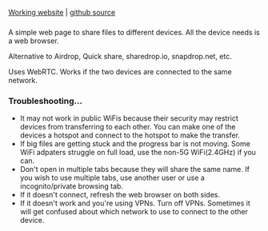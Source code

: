 
[Working website](https://niknah.github.io/dropnpaste/) | [github source](https://github.com/niknah/dropnpaste/)

### 
A simple web page to share files to different devices.  All the device needs is a web browser.

Alternative to Airdrop, Quick share, sharedrop.io, snapdrop.net, etc.

Uses WebRTC.  Works if the two devices are connected to the same network.

### Troubleshooting...

* It may not work in public WiFis because their security may restrict devices from transferring to each other.  You can make one of the devices a hotspot and connect to the hotspot to make the transfer.
* If big files are getting stuck and the progress bar is not moving.  Some WiFi adpaters struggle on full load, use the non-5G WiFi(2.4GHz) if you can.
* Don't open in multiple tabs because they will share the same name.  If you wish to use multiple tabs, use another user or use a incognito/private browsing tab.
* If it doesn't connect, refresh the web browser on both sides.
* If it doesn't work and you're using VPNs.  Turn off VPNs.  Sometimes it will get confused about which network to use to connect to the other device.
